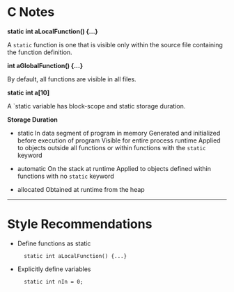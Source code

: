 # C Notes

**static int aLocalFunction() {...}**

A `static` function is one that is visible only within the source file
containing the function definition.


**int aGlobalFunction() {...}**

By default, all functions are visible in all files.


**static int a[10]**

A `static variable has block-scope and static storage duration.


**Storage Duration**

- static        In data segment of program in memory
                Generated and initialized before execution of program
                Visible for entire process runtime
                Applied to objects outside all functions or within
                  functions with the `static` keyword

- automatic     On the stack at runtime
                Applied to objects defined within functions with no
                  `static` keyword

- allocated     Obtained at runtime from the heap


----
# Style Recommendations

- Define functions as static

        static int aLocalFunction() {...}

- Explicitly define variables

        static int nIn = 0;

